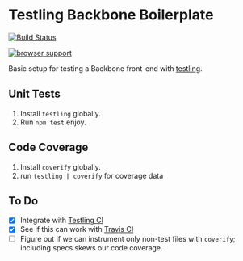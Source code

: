 # Testling Backbone Boilerplate

[![Build Status](https://travis-ci.org/omnibus-app/testling-backbone-boilerplate.svg?branch=master)](https://travis-ci.org/omnibus-app/testling-backbone-boilerplate)

[![browser support](https://ci.testling.com/nickb1080/testling-backbone-boilerplate.png)
](https://ci.testling.com/nickb1080/testling-backbone-boilerplate)

Basic setup for testing a Backbone front-end with [testling](https://github.com/substack/testling).

## Unit Tests

1. Install `testling` globally.
2. Run `npm test` enjoy.

## Code Coverage

1. Install `coverify` globally.
2. run `testling | coverify` for coverage data

## To Do
- [x] Integrate with [Testling CI](http://ci.testling.com)
- [x] See if this can work with [Travis CI](https://travis-ci.org)
- [ ] Figure out if we can instrument only non-test files with `coverify`; including specs skews our code coverage.
